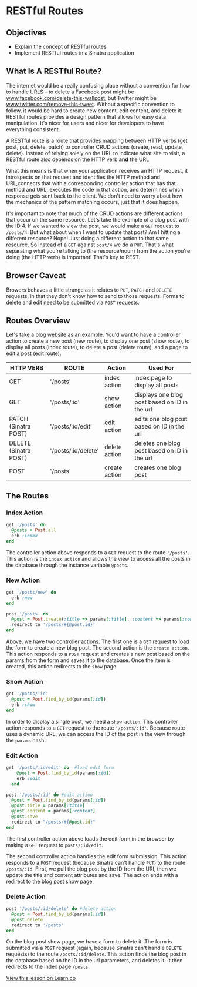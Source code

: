# RESTful Routes 

## Objectives
+ Explain the concept of RESTful routes
+ Implement RESTful routes in a Sinatra application

## What Is A RESTful Route?

The internet would be a really confusing place without a convention for how to handle URLS - to delete a Facebook post might be www.facebook.com/delete-this-wallpost, but Twitter might be www.twitter.com/remove-this-tweet. Without a specific convention to follow, it would be hard to create new content, edit content, and delete it. RESTful routes provides a design pattern that allows for easy data manipulation. It's nicer for users and nicer for developers to have everything consistent.

A RESTful route is a route that provides mapping between HTTP verbs (get post, put, delete, patch) to controller CRUD actions (create, read, update, delete). Instead of relying solely on the URL to indicate what site to visit, a RESTful route also depends on the HTTP verb __and__ the URL.

What this means is that when your application receives an HTTP request, it introspects on that request and identifies the HTTP method and URL,connects that with a corresponding controller action that has that method and URL, executes the code in that action, and determines which response gets sent back to the client. We don't need to worry about how the mechanics of the pattern matching occurs, just that it does happen.

It's important to note that much of the CRUD actions are different actions that occur on the same resource. Let's take the example of a blog post with the ID 4. If we wanted to view the post, we would make a `GET` request to `/posts/4`. But what about when I want to update that post? Am I hitting a different resource? Nope! Just doing a different action to that same resource. So instead of a `GET` against `post/4` we do a `PUT`. That's what separating what you're talking to (the resource/noun) from the action you're doing (the HTTP verb) is important! That's key to REST.

## Browser Caveat

Browers behaves a little strange as it relates to `PUT`, `PATCH` and `DELETE` requests, in that they don't know how to send to those requests. Forms to delete and edit need to be submitted via `POST` requests.

## Routes Overview

Let's take a blog website as an example. You'd want to have a controller action to create a new post (new route), to display one post (show route), to display all posts (index route), to delete a post (delete route), and a page to edit a post (edit route).

| HTTP VERB | ROUTE | Action | Used For |
|---        |---    |---      |---      |
|  GET |  '/posts' | index action   | index page to display all posts   |
|   GET |   '/posts/:id'| show action   |displays one blog post based on ID in the url|
|   PATCH (Sinatra POST)| '/posts/:id/edit'   | edit action   | edits one blog post based on ID in the url  |
|   DELETE (Sinatra POST)| '/posts/:id/delete'   | delete action   |deletes one blog post based on ID in the url  |
|   POST| '/posts'   | create action   |creates one blog post |


## The Routes

###  Index Action

```ruby
get '/posts' do
  @posts = Post.all
  erb :index
end
```

The controller action above responds to a `GET` request to the route `'/posts'`. This action is the `index action` and allows the view to access all the posts in the database through the instance variable `@posts`.


### New Action

```ruby
get '/posts/new' do
  erb :new
end

post '/posts' do
  @post = Post.create(:title => params[:title], :content => params[:content])
  redirect to '/posts/#{@post.id}'
end
```

Above, we have two controller actions. The first one is a `GET` request to load the form to create a new blog post. The second action is the `create action`. This action responds to a `POST` request and creates a new post based on the params from the form and saves it to the database. Once the item is created, this action redirects to the `show` page. 


### Show Action

```ruby
get '/posts/:id'
  @post = Post.find_by_id(params[:id])
  erb :show
end
```

In order to display a single post, we need a `show action`. This controller action responds to a `GET` request to the route `'/posts/:id'`. Because route uses a dynamic URL, we can access the ID of the post in the view through the `params` hash.

### Edit Action

```ruby
get '/posts/:id/edit' do  #load edit form
    @post = Post.find_by_id(params[:id])
    erb :edit
  end

post '/posts/:id' do #edit action
  @post = Post.find_by_id(params[:id])
  @post.title = params[:title]
  @post.content = params[:content]
  @post.save
  redirect to "/posts/#{@post.id}"
end
```

The first controller action above loads the edit form in the browser by making a `GET` request to `posts/:id/edit`.

The second controller action handles the edit form submission. This action responds to a `POST` request (because Sinatra can't handle `PUT`) to the route `/posts/:id`. First, we pull the blog post by the ID from the URl, then we update the title and content attributes and save. The action ends with a redirect to the blog post show page.


### Delete Action

```ruby
post '/posts/:id/delete' do #delete action
  @post = Post.find_by_id(params[:id])
  @post.delete
  redirect to '/posts'
end
```

On the blog post show page, we have a form to delete it. The form is submitted via a `POST` request (again, because Sinatra can't handle `DELETE` requests) to the route `/posts/:id/delete`. This action finds the blog post in the database based on the ID in the url parameters, and deletes it. It then redirects to the index page `/posts`.



<a href='https://learn.co/lessons/sinatra-restful-routes-readme' data-visibility='hidden'>View this lesson on Learn.co</a>

